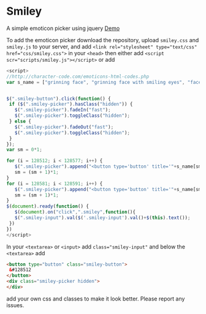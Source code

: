 # Smiley
 A simple emoticon picker using jquery [Demo](http://codepen.io/DrevanTonder/pen/MpEVZM)
 
 To add the emoticon picker download the repository, upload `smiley.css` and `smiley.js` to your server, and add `<link rel="stylesheet" type="text/css" href="css/smiley.css">` in your `<head>`
 then either add `<script scr="scripts/smiley.js"></script>` or add 
 ```javascript
 <script>
//http://character-code.com/emoticons-html-codes.php
var s_name = ["grinning face", "grinning face with smiling eyes", "face with tears of joy", "smiling face with open mouth", "smiling face with open mouth and smiling eyes", "smiling face with open mouth and cold sweat", "smiling face with open mouth and tightly-closed eyes", "smiling face with halo", "smiling face with horns", "winking face", "smiling face with smiling eyes", "face savouring delicious food", "relieved face", "smiling face with heart-shaped eyes", "smiling face with sunglasses", "smirking face", "neutral face", "expressionless face", "unamused face", "face with cold sweat", "pensive face", "confused face", "confounded face", "kissing face", "face throwing a kiss", "kissing face with smiling eyes", "kissing face with closed eyes", "face with stuck-out tongue", "face with stuck-out tongue and winking eye", "face with stuck-out tongue and tightly-closed eyes", "disappointed face", "worried face", "angry face", "pouting face", "crying face", "persevering face", "face with look of triumph", "disappointed but relieved face", "frowning face with open mouth", "anguished face", "fearful face", "weary face", "sleepy face", "tired face", "grimacing face", "loudly crying face", "face with open mouth", "hushed face", "face with open mouth and cold sweat", "face screaming in fear", "astonished face", "flushed face", "sleeping face", "dizzy face", "face without mouth", "face with medical mask", "grinning cat face with smiling eyes", "cat face with tears of joy", "smiling cat face with open mouth", "smiling cat face with heart-shaped eyes", "cat face with wry smile", "kissing cat face with closed eyes", "pouting cat face", "crying cat face", "weary cat face", "face with no good gesture", "face with ok gesture", "person bowing deeply", "see-no-evil monkey", "hear-no-evil monkey", "speak-no-evil monkey", "happy person raising one hand", "person raising both hands in celebration", "person frowning", "person with pouting face", "person with folded hands"];


$(".smiley-button").click(function() {
  if ($(".smiley-picker").hasClass("hidden")) {
    $(".smiley-picker").fadeIn("fast");
    $(".smiley-picker").toggleClass("hidden");
  } else {
    $(".smiley-picker").fadeOut("fast");
    $(".smiley-picker").toggleClass("hidden");
  }
});
var sm = 0*1;

for (i = 128512; i < 128577; i++) {
    $(".smiley-picker").append("<button type='button' title='"+s_name[sm]+"'  value='&#"+i+"' class='smiley'>&#"+i+"</button>");
	sm = (sm + 1)*1;
}
for (i = 128581; i < 128591; i++) {
    $(".smiley-picker").append("<button type='button' title='"+s_name[sm]+"'  value='&#"+i+"' class='smiley'>&#"+i+"</button>");
	sm = (sm + 1)*1;
}
$(document).ready(function() {
	$(document).on("click",".smiley",function(){
  	$(".smiley-input").val($('.smiley-input').val()+$(this).text());
  })
})
 </script>
 ```
 In your `<textarea>` or `<input>` add `class="smiley-input"` 
 and below the `<textarea>` add 
 ```html
<button type="button" class="smiley-button">
  &#128512
</button>
<div class="smiley-picker hidden">
</div>
```
add your own css and classes to make it look better.
Please report any issues.
